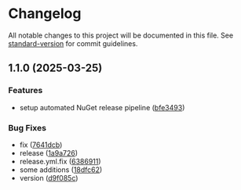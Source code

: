 # Changelog

All notable changes to this project will be documented in this file. See [standard-version](https://github.com/conventional-changelog/standard-version) for commit guidelines.

## 1.1.0 (2025-03-25)


### Features

* setup automated NuGet release pipeline ([bfe3493](https://github.com/rodion-andreev/Seq.App.GoogleChat/commit/bfe3493008eeae3b0239f39625fab1bf02757139))


### Bug Fixes

* fix ([7641dcb](https://github.com/rodion-andreev/Seq.App.GoogleChat/commit/7641dcb058fc24510b200fa96106521de2d37bd9))
* release ([1a9a726](https://github.com/rodion-andreev/Seq.App.GoogleChat/commit/1a9a7262a4c9137d0c06ea818dcae74560ffb7da))
* release.yml.fix ([6386911](https://github.com/rodion-andreev/Seq.App.GoogleChat/commit/63869114fc5511c1bd1d1de2921b3e3757cc640f))
* some additions ([18dfc62](https://github.com/rodion-andreev/Seq.App.GoogleChat/commit/18dfc622e4c7378d794ad2d5e7567983ee50f517))
* version ([d9f085c](https://github.com/rodion-andreev/Seq.App.GoogleChat/commit/d9f085c91891e16365e7a32d050df00122291388))
